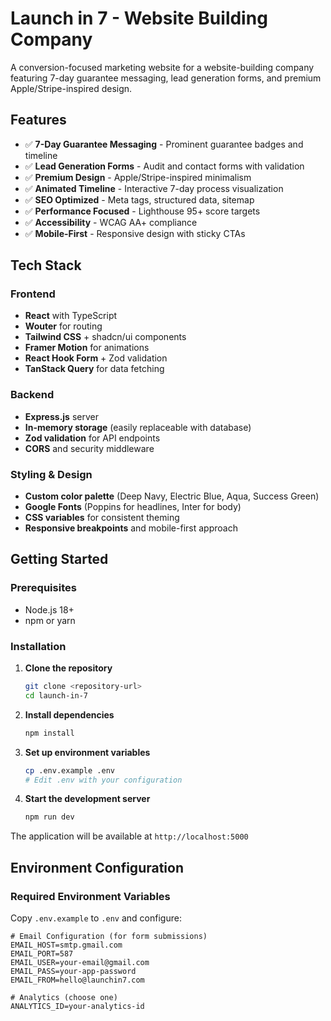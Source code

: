 # Launch in 7 - Website Building Company

A conversion-focused marketing website for a website-building company featuring 7-day guarantee messaging, lead generation forms, and premium Apple/Stripe-inspired design.

## Features

- ✅ **7-Day Guarantee Messaging** - Prominent guarantee badges and timeline
- ✅ **Lead Generation Forms** - Audit and contact forms with validation
- ✅ **Premium Design** - Apple/Stripe-inspired minimalism
- ✅ **Animated Timeline** - Interactive 7-day process visualization
- ✅ **SEO Optimized** - Meta tags, structured data, sitemap
- ✅ **Performance Focused** - Lighthouse 95+ score targets
- ✅ **Accessibility** - WCAG AA+ compliance
- ✅ **Mobile-First** - Responsive design with sticky CTAs

## Tech Stack

### Frontend
- **React** with TypeScript
- **Wouter** for routing
- **Tailwind CSS** + shadcn/ui components
- **Framer Motion** for animations
- **React Hook Form** + Zod validation
- **TanStack Query** for data fetching

### Backend
- **Express.js** server
- **In-memory storage** (easily replaceable with database)
- **Zod validation** for API endpoints
- **CORS** and security middleware

### Styling & Design
- **Custom color palette** (Deep Navy, Electric Blue, Aqua, Success Green)
- **Google Fonts** (Poppins for headlines, Inter for body)
- **CSS variables** for consistent theming
- **Responsive breakpoints** and mobile-first approach

## Getting Started

### Prerequisites
- Node.js 18+ 
- npm or yarn

### Installation

1. **Clone the repository**
   ```bash
   git clone <repository-url>
   cd launch-in-7
   ```

2. **Install dependencies**
   ```bash
   npm install
   ```

3. **Set up environment variables**
   ```bash
   cp .env.example .env
   # Edit .env with your configuration
   ```

4. **Start the development server**
   ```bash
   npm run dev
   ```

The application will be available at `http://localhost:5000`

## Environment Configuration

### Required Environment Variables

Copy `.env.example` to `.env` and configure:

```env
# Email Configuration (for form submissions)
EMAIL_HOST=smtp.gmail.com
EMAIL_PORT=587
EMAIL_USER=your-email@gmail.com
EMAIL_PASS=your-app-password
EMAIL_FROM=hello@launchin7.com

# Analytics (choose one)
ANALYTICS_ID=your-analytics-id

